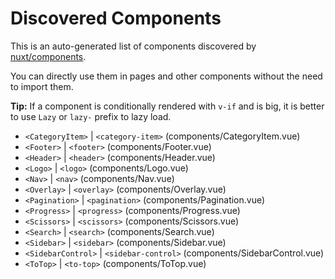 # Discovered Components

This is an auto-generated list of components discovered by [nuxt/components](https://github.com/nuxt/components).

You can directly use them in pages and other components without the need to import them.

**Tip:** If a component is conditionally rendered with `v-if` and is big, it is better to use `Lazy` or `lazy-` prefix to lazy load.

- `<CategoryItem>` | `<category-item>` (components/CategoryItem.vue)
- `<Footer>` | `<footer>` (components/Footer.vue)
- `<Header>` | `<header>` (components/Header.vue)
- `<Logo>` | `<logo>` (components/Logo.vue)
- `<Nav>` | `<nav>` (components/Nav.vue)
- `<Overlay>` | `<overlay>` (components/Overlay.vue)
- `<Pagination>` | `<pagination>` (components/Pagination.vue)
- `<Progress>` | `<progress>` (components/Progress.vue)
- `<Scissors>` | `<scissors>` (components/Scissors.vue)
- `<Search>` | `<search>` (components/Search.vue)
- `<Sidebar>` | `<sidebar>` (components/Sidebar.vue)
- `<SidebarControl>` | `<sidebar-control>` (components/SidebarControl.vue)
- `<ToTop>` | `<to-top>` (components/ToTop.vue)
